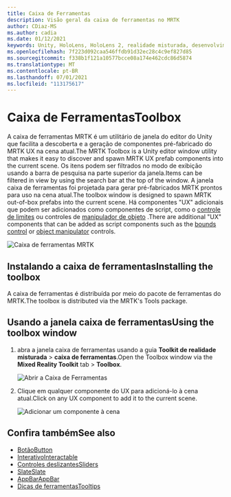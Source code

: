 ```yaml
---
title: Caixa de Ferramentas
description: Visão geral da caixa de ferramentas no MRTK
author: CDiaz-MS
ms.author: cadia
ms.date: 01/12/2021
keywords: Unity, HoloLens, HoloLens 2, realidade misturada, desenvolvimento, MRTK, caixa de ferramentas MRTK
ms.openlocfilehash: 7f223d092caa546ffdb91d32ec28c4c9ef827d85
ms.sourcegitcommit: f338b1f121a10577bcce08a174e462cdc86d5874
ms.translationtype: MT
ms.contentlocale: pt-BR
ms.lasthandoff: 07/01/2021
ms.locfileid: "113175617"
---
```

# <a name="toolbox"></a><span data-ttu-id="b3a70-104">Caixa de Ferramentas</span><span class="sxs-lookup"><span data-stu-id="b3a70-104">Toolbox</span></span>

<span data-ttu-id="b3a70-105">A caixa de ferramentas MRTK é um utilitário de janela do editor do Unity que facilita a descoberta e a geração de componentes pré-fabricado do MRTK UX na cena atual.</span><span class="sxs-lookup"><span data-stu-id="b3a70-105">The MRTK Toolbox is a Unity editor window utility that makes it easy to discover and spawn MRTK UX prefab components into the current scene.</span></span> <span data-ttu-id="b3a70-106">Os itens podem ser filtrados no modo de exibição usando a barra de pesquisa na parte superior da janela.</span><span class="sxs-lookup"><span data-stu-id="b3a70-106">Items can be filtered in view by using the search bar at the top of the window.</span></span> <span data-ttu-id="b3a70-107">A janela caixa de ferramentas foi projetada para gerar pré-fabricados MRTK prontos para uso na cena atual.</span><span class="sxs-lookup"><span data-stu-id="b3a70-107">The toolbox window is designed to spawn MRTK out-of-box prefabs into the current scene.</span></span> <span data-ttu-id="b3a70-108">Há componentes "UX" adicionais que podem ser adicionados como componentes de script, como o [controle de limites](bounds-control.md) ou controles de [manipulador de objeto](object-manipulator.md) .</span><span class="sxs-lookup"><span data-stu-id="b3a70-108">There are additional "UX" components that can be added as script components such as the [bounds control](bounds-control.md) or [object manipulator](object-manipulator.md) controls.</span></span>

![Caixa de ferramentas MRTK](../images/Tools/MRTKToolboxWindow.png)

## <a name="installing-the-toolbox"></a><span data-ttu-id="b3a70-110">Instalando a caixa de ferramentas</span><span class="sxs-lookup"><span data-stu-id="b3a70-110">Installing the toolbox</span></span>

<span data-ttu-id="b3a70-111">A caixa de ferramentas é distribuída por meio do pacote de ferramentas do MRTK.</span><span class="sxs-lookup"><span data-stu-id="b3a70-111">The toolbox is distributed via the MRTK's Tools package.</span></span>

## <a name="using-the-toolbox-window"></a><span data-ttu-id="b3a70-112">Usando a janela caixa de ferramentas</span><span class="sxs-lookup"><span data-stu-id="b3a70-112">Using the toolbox window</span></span>

1. <span data-ttu-id="b3a70-113">abra a janela caixa de ferramentas usando a guia **Toolkit de realidade misturada** > **caixa de ferramentas**.</span><span class="sxs-lookup"><span data-stu-id="b3a70-113">Open the Toolbox window via the **Mixed Reality Toolkit** tab > **Toolbox**.</span></span>

    ![Abrir a Caixa de Ferramentas](https://user-images.githubusercontent.com/25975362/73321589-ccfbc100-41f7-11ea-8f1a-89c4f68e12f7.gif)

1. <span data-ttu-id="b3a70-115">Clique em qualquer componente do UX para adicioná-lo à cena atual.</span><span class="sxs-lookup"><span data-stu-id="b3a70-115">Click on any UX component to add it to the current scene.</span></span>

    ![Adicionar um componente à cena](https://user-images.githubusercontent.com/25975362/73321582-c9683a00-41f7-11ea-8bac-bf8efdb2fbe3.gif)

## <a name="see-also"></a><span data-ttu-id="b3a70-117">Confira também</span><span class="sxs-lookup"><span data-stu-id="b3a70-117">See also</span></span>

- [<span data-ttu-id="b3a70-118">Botão</span><span class="sxs-lookup"><span data-stu-id="b3a70-118">Button</span></span>](button.md)
- [<span data-ttu-id="b3a70-119">Interativo</span><span class="sxs-lookup"><span data-stu-id="b3a70-119">Interactable</span></span>](interactable.md)
- [<span data-ttu-id="b3a70-120">Controles deslizantes</span><span class="sxs-lookup"><span data-stu-id="b3a70-120">Sliders</span></span>](sliders.md)
- [<span data-ttu-id="b3a70-121">Slate</span><span class="sxs-lookup"><span data-stu-id="b3a70-121">Slate</span></span>](slate.md)
- [<span data-ttu-id="b3a70-122">AppBar</span><span class="sxs-lookup"><span data-stu-id="b3a70-122">AppBar</span></span>](app-bar.md)
- [<span data-ttu-id="b3a70-123">Dicas de ferramentas</span><span class="sxs-lookup"><span data-stu-id="b3a70-123">Tooltips</span></span>](tooltip.md)
